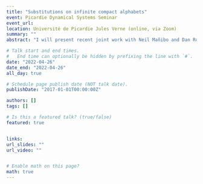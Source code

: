 ```yaml
---
title: "Substitutions on infinite compact alphabets"
event: Picardie Dynamical Systems Seminar
event_url: 
location: Université de Picardie Jules Verne (online, via Zoom)
summary: ""
abstract: "I will present recent joint work with Neil Mañibo and Dan Rust on extending the theory of symbolic substitutions to infinite alphabets. To retain some of the flavour of the finite setting, we choose to work with continuous substitutions on alphabets equipped with a compact Hausdorff topology. The most fundamental questions include whether the substitution admits a continuous natural length function and if the resulting two-sided shift space is uniquely ergodic. Unlike in the finite alphabet setting, compact substitutions need not admit a non-zero continuous natural length function, although whether they must for primitive substitutions remains open. It is known that unique ergodicity does not follow from primitivity, by work of Durand, Ormes and Petite. We find a type of coincidence criterion which implies unique ergodicity and seems to apply very generally to primitive substitutions on alphabets containing isolated points. Many results rely on the theory of positive operators on Banach spaces, where the traditional substitution matrix is replaced with the substitution operator on continuous functions over the alphabet."

# Talk start and end times.
#   End time can optionally be hidden by prefixing the line with `#`.
date: "2022-04-26"
date_end: "2022-04-26"
all_day: true

# Schedule page publish date (NOT talk date).
publishDate: "2017-01-01T00:00:00Z"

authors: []
tags: []

# Is this a featured talk? (true/false)
featured: true


links:
url_slides: ""
url_video: ""


# Enable math on this page?
math: true
---
```


